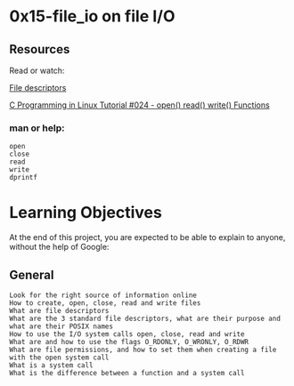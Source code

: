 # 0x15-file_io on file I/O

## Resources
Read or watch:                                     

[File descriptors](https://intranet.alxswe.com/rltoken/Duva-9Fjyskt39R__Nnazg)

[C Programming in Linux Tutorial #024 - open() read() write() Functions](https://intranet.alxswe.com/rltoken/x05veqiLPSxXmJf9zTtCkQ)


### man or help:
    open
    close
    read
    write
    dprintf


# Learning Objectives
At the end of this project, you are expected to be able to explain to anyone, without the help of Google:

## General
    Look for the right source of information online
    How to create, open, close, read and write files
    What are file descriptors
    What are the 3 standard file descriptors, what are their purpose and what are their POSIX names
    How to use the I/O system calls open, close, read and write
    What are and how to use the flags O_RDONLY, O_WRONLY, O_RDWR
    What are file permissions, and how to set them when creating a file with the open system call
    What is a system call
    What is the difference between a function and a system call

